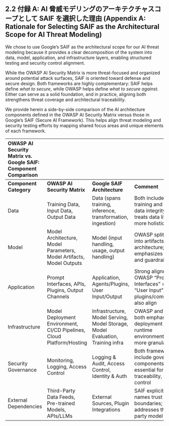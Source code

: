 ## 2.2 付録 A: AI 脅威モデリングのアーキテクチャスコープとして SAIF を選択した理由 (Appendix A: Rationale for Selecting SAIF as the Architectural Scope for AI Threat Modeling)

We chose to use Google’s SAIF as the architectural scope for our AI threat modeling because it provides a clear decomposition of the system into data, model, application, and infrastructure layers, enabling structured testing and security control alignment.

While the OWASP AI Security Matrix is more threat-focused and organized around potential attack surfaces, SAIF is oriented toward defense and secure design. Both frameworks are highly complementary: SAIF helps define *what to secure*, while OWASP helps define *what to secure against*. Either can serve as a solid foundation, and in practice, aligning both strengthens threat coverage and architectural traceability.

We provide herein a side-by-side comparison of the AI architecture components defined in the OWASP AI Security Matrix versus those in Google’s SAIF (Secure AI Framework). This helps align threat modeling and security testing efforts by mapping shared focus areas and unique elements of each framework.

| OWASP AI Security Matrix vs. Google SAIF: Component Comparison |  |  |  |
| :---- | :---- | :---- | :---- |
| **Component Category** | **OWASP AI Security Matrix** | **Google SAIF Architecture** | **Comment** |
| Data | Training Data, Input Data, Output Data | Data (spans training, inference, transformation, ingestion) | Both include training and input data integrity; SAIF treats data lifecycle more holistically |
| Model | Model Architecture, Model Parameters, Model Artifacts, Model Outputs | Model (input handling, usage, output handling) | OWASP splits model into artifacts and architecture; SAIF emphasizes runtime and guardrails |
| Application | Prompt Interfaces, APIs, Plugins, Output Channels | Application, Agents/Plugins, User Input/Output | Strong alignment: OWASP “Prompt Interfaces” \= SAIF “User Input”; plugins/components also align |
| Infrastructure | Model Deployment Environment, CI/CD Pipelines, Cloud Platform/Hosting | Infrastructure, Model Serving, Model Storage, Model Evaluation, Training infra | OWASP and SAIF both emphasize deployment and runtime environment; SAIF more granular |
| Security Governance | Monitoring, Logging, Access Control | Logging & Audit, Access Control, Identity & Auth | Both frameworks include governance components essential for testing, traceability, and control |
| External Dependencies | Third-Party Data Feeds, Pre-trained Models, APIs/LLMs | External Sources, Plugin Integrations | SAIF explicitly names trust boundaries; OWASP addresses third-party model risks |
